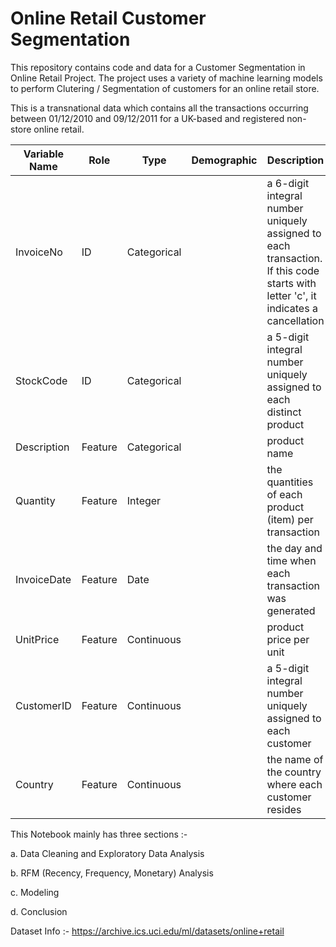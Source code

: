 
# Online Retail Customer Segmentation

This repository contains code and data for a Customer Segmentation in Online Retail Project. The project uses a variety of machine learning models to perform Clutering / Segmentation of customers for an online retail store.

This is a transnational data which contains all the transactions occurring between 01/12/2010 and 09/12/2011 for a UK-based and registered non-store online retail.

| Variable Name | Role | Type | Demographic | Description | Units |	Missing Values|
|---------------|------|------|-------------|-------------|-------|---------------|
|InvoiceNo|ID|Categorical| |a 6-digit integral number uniquely assigned to each transaction. If this code starts with letter 'c', it indicates a cancellation| |no|
|StockCode|ID|Categorical| |a 5-digit integral number uniquely assigned to each distinct product| |no|
|Description|Feature|Categorical| |product name| |no|
|Quantity|Feature|Integer| |the quantities of each product (item) per transaction| |no|
|InvoiceDate|Feature|Date| |the day and time when each transaction was generated| |no|
|UnitPrice|Feature|Continuous| |product price per unit| sterling |no|
|CustomerID|Feature|Continuous| |a 5-digit integral number uniquely assigned to each customer| |no|
|Country|Feature|Continuous| |the name of the country where each customer resides| |no|

This Notebook mainly has three sections :-

a. Data Cleaning and Exploratory Data Analysis

b. RFM (Recency, Frequency, Monetary) Analysis

c. Modeling

d. Conclusion

Dataset Info :- https://archive.ics.uci.edu/ml/datasets/online+retail